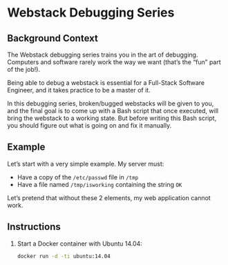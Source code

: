 # Webstack Debugging Series

## Background Context

The Webstack debugging series trains you in the art of debugging. Computers and software rarely work the way we want (that’s the “fun” part of the job!).

Being able to debug a webstack is essential for a Full-Stack Software Engineer, and it takes practice to be a master of it.

In this debugging series, broken/bugged webstacks will be given to you, and the final goal is to come up with a Bash script that once executed, will bring the webstack to a working state. But before writing this Bash script, you should figure out what is going on and fix it manually.

## Example

Let’s start with a very simple example. My server must:

- Have a copy of the `/etc/passwd` file in `/tmp`
- Have a file named `/tmp/isworking` containing the string `OK`

Let’s pretend that without these 2 elements, my web application cannot work.

## Instructions

1. Start a Docker container with Ubuntu 14.04:
   ```bash
   docker run -d -ti ubuntu:14.04

